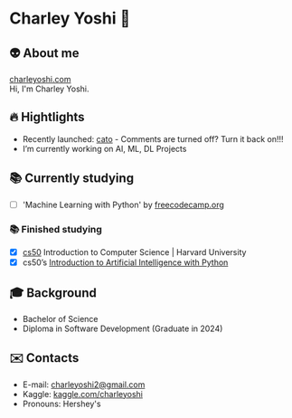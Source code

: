 # Charley Yoshi 🎈

## 👽 About me  
[charleyoshi.com](https://charleyoshi.com/) <br/>
Hi, I'm Charley Yoshi.

## 🔥 Hightlights
- Recently launched: [cato](https://catoapp.com) - Comments are turned off? Turn it back on!!!
- I’m currently working on AI, ML, DL Projects
<!-- - 👯 I’m looking to collaborate on Python Project -->

## 📚 Currently studying 
  - [ ] 'Machine Learning with Python' by [freecodecamp.org](https://www.freecodecamp.org/)

### 📚 Finished studying
  - [x] [cs50](https://cs50.harvard.edu/x/2021/) Introduction to Computer Science | Harvard University 
  - [x] cs50’s [Introduction to Artificial Intelligence with Python](https://cs50.harvard.edu/ai/2020/)

## 🎓 Background
  - Bachelor of Science
  - Diploma in Software Development (Graduate in 2024)

## :envelope: Contacts
- E-mail: charleyoshi2@gmail.com
- Kaggle: [kaggle.com/charleyoshi](https://www.kaggle.com/charleyoshi)
- Pronouns: Hershey's











<!--
**charleyoshi/charleyoshi** is a ✨ _special_ ✨ repository because its `README.md` (this file) appears on your GitHub profile.
-->
